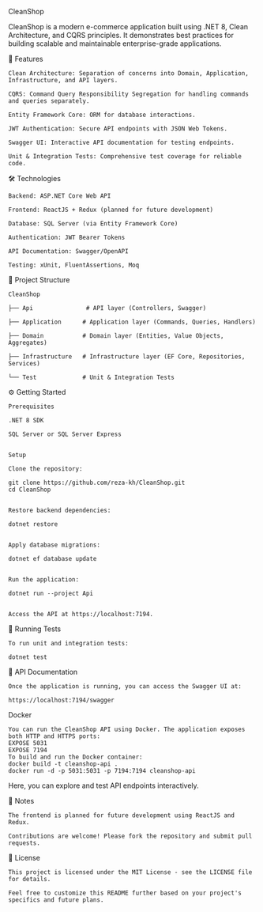 CleanShop

CleanShop is a modern e-commerce application built using .NET 8, Clean Architecture, and CQRS principles. It demonstrates best practices for building scalable and maintainable enterprise-grade applications.

🚀 Features

    Clean Architecture: Separation of concerns into Domain, Application, Infrastructure, and API layers.
    
    CQRS: Command Query Responsibility Segregation for handling commands and queries separately.
    
    Entity Framework Core: ORM for database interactions.
    
    JWT Authentication: Secure API endpoints with JSON Web Tokens.
    
    Swagger UI: Interactive API documentation for testing endpoints.
    
    Unit & Integration Tests: Comprehensive test coverage for reliable code.

🛠️ Technologies

    Backend: ASP.NET Core Web API
    
    Frontend: ReactJS + Redux (planned for future development)
    
    Database: SQL Server (via Entity Framework Core)
    
    Authentication: JWT Bearer Tokens
    
    API Documentation: Swagger/OpenAPI
    
    Testing: xUnit, FluentAssertions, Moq

📂 Project Structure

    CleanShop
    
    ├── Api               # API layer (Controllers, Swagger)
    
    ├── Application      # Application layer (Commands, Queries, Handlers)
    
    ├── Domain           # Domain layer (Entities, Value Objects, Aggregates)
    
    ├── Infrastructure   # Infrastructure layer (EF Core, Repositories, Services)
    
    └── Test             # Unit & Integration Tests


⚙️ Getting Started

    Prerequisites
    
    .NET 8 SDK
    
    SQL Server or SQL Server Express


    Setup
    
    Clone the repository:
    
    git clone https://github.com/reza-kh/CleanShop.git
    cd CleanShop
    
    
    Restore backend dependencies:
    
    dotnet restore
    
    
    Apply database migrations:
    
    dotnet ef database update
    
    
    Run the application:
    
    dotnet run --project Api


    Access the API at https://localhost:7194.

🧪 Running Tests

    To run unit and integration tests:

    dotnet test

📄 API Documentation

    Once the application is running, you can access the Swagger UI at:
    
    https://localhost:7194/swagger
    
Docker

    You can run the CleanShop API using Docker. The application exposes both HTTP and HTTPS ports:
    EXPOSE 5031
    EXPOSE 7194
    To build and run the Docker container:
    docker build -t cleanshop-api .
    docker run -d -p 5031:5031 -p 7194:7194 cleanshop-api


Here, you can explore and test API endpoints interactively.

📌 Notes

    The frontend is planned for future development using ReactJS and Redux.
    
    Contributions are welcome! Please fork the repository and submit pull requests.

📄 License

    This project is licensed under the MIT License - see the LICENSE file for details.
    
    Feel free to customize this README further based on your project's specifics and future plans.
